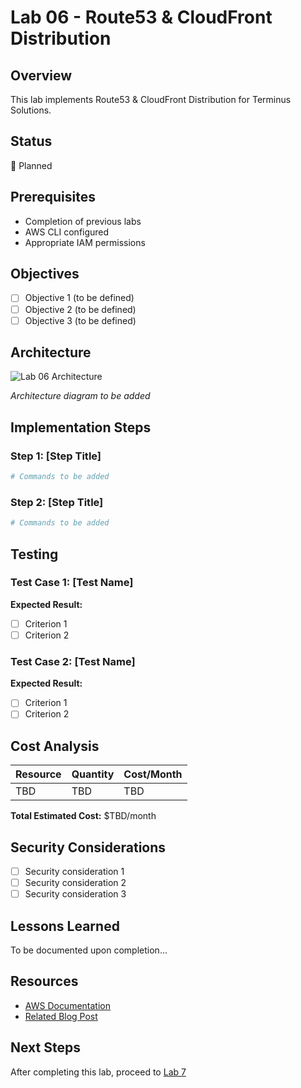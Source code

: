 # Lab 06 - Route53 & CloudFront Distribution

## Overview

This lab implements Route53 & CloudFront Distribution for Terminus Solutions.

## Status

📅 Planned

## Prerequisites

- Completion of previous labs
- AWS CLI configured
- Appropriate IAM permissions

## Objectives

- [ ] Objective 1 (to be defined)
- [ ] Objective 2 (to be defined)
- [ ] Objective 3 (to be defined)

## Architecture

![Lab 06 Architecture](../../demo/lab-06-architecture.png)

*Architecture diagram to be added*

## Implementation Steps

### Step 1: [Step Title]

```bash
# Commands to be added
```

### Step 2: [Step Title]

```bash
# Commands to be added
```

## Testing

### Test Case 1: [Test Name]

**Expected Result:**
- [ ] Criterion 1
- [ ] Criterion 2

### Test Case 2: [Test Name]

**Expected Result:**
- [ ] Criterion 1
- [ ] Criterion 2

## Cost Analysis

| Resource | Quantity | Cost/Month |
|----------|----------|------------|
| TBD      | TBD      | TBD        |

**Total Estimated Cost:** $TBD/month

## Security Considerations

- [ ] Security consideration 1
- [ ] Security consideration 2
- [ ] Security consideration 3

## Lessons Learned

To be documented upon completion...

## Resources

- [AWS Documentation](https://docs.aws.amazon.com/)
- [Related Blog Post](../../blog-posts/published/lab-06.md)

## Next Steps

After completing this lab, proceed to [Lab 7](../lab-7-/README.md)
